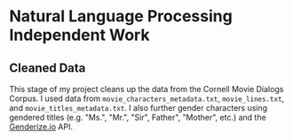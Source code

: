 # Natural Language Processing Independent Work

## Cleaned Data

This stage of my project cleans up the data from the Cornell Movie Dialogs Corpus. I used data from `movie_characters_metadata.txt`, `movie_lines.txt`, and `movie_titles_metadata.txt`. I also further gender characters using gendered titles (e.g. "Ms.", "Mr.", "Sir", Father", "Mother", etc.) and the [Genderize.io](https://genderize.io/) API.
